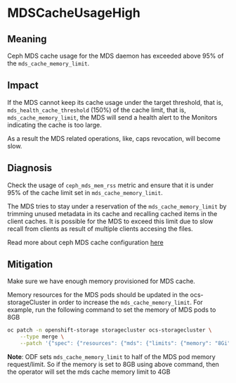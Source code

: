 # MDSCacheUsageHigh

## Meaning

Ceph MDS cache usage for the MDS daemon has exceeded above 95% of the `mds_cache_memory_limit`.

## Impact

If the MDS cannot keep its cache usage under the target threshold, that is,
`mds_health_cache_threshold` (150%) of the cache limit, that is,
`mds_cache_memory_limit`, the MDS will send a health alert to the Monitors
indicating the cache is too large.

As a result the MDS related operations, like, caps revocation, will become slow.

## Diagnosis

Check the usage of `ceph_mds_mem_rss` metric and ensure that it is under 95% of the
cache limit set in `mds_cache_memory_limit`.

The MDS tries to stay under a reservation of the `mds_cache_memory_limit` by
trimming unused metadata in its cache and recalling cached items in the client
caches. It is possible for the MDS to exceed this limit due to slow recall from
clients as result of multiple clients accesing the files.

Read more about ceph MDS cache configuration [here](https://docs.ceph.com/en/latest/cephfs/cache-configuration/?highlight=mds%20cache%20configuration#mds-cache-configuration)

## Mitigation

Make sure we have enough memory provisioned for MDS cache.

Memory resources for the MDS pods should be updated in the ocs-storageCluster in
order to increase the `mds_cache_memory_limit`. For example, run the following command
to set the memory of MDS pods to 8GB

```bash
oc patch -n openshift-storage storagecluster ocs-storagecluster \
    --type merge \
    --patch '{"spec": {"resources": {"mds": {"limits": {"memory": "8Gi"},"requests": {"memory": "8Gi"}}}}}' 
```

**Note**: ODF sets `mds_cache_memory_limit` to half of the MDS pod memory request/limit.
So if the memory is set to 8GB using above command, then the operator will set the
mds cache memory limit to 4GB

